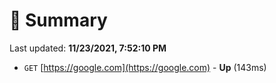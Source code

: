 # 📖 Summary
Last updated: **11/23/2021, 7:52:10 PM**

- `GET` [https://google.com](https://google.com) - **Up** (143ms)
